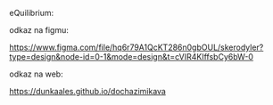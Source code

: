 eQuilibrium:

odkaz na figmu:

https://www.figma.com/file/hq6r79A1QcKT286n0gbOUL/skerodyler?type=design&node-id=0-1&mode=design&t=cVIR4KIffsbCy6bW-0

odkaz na web:

https://dunkaales.github.io/dochazimikava

